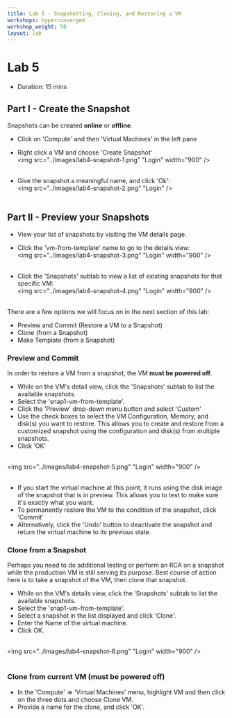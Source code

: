 ```yaml
---
title: Lab 5 - Snapshotting, Cloning, and Restoring a VM
workshops: hyperconverged
workshop_weight: 50
layout: lab
---
```


# Lab 5

* Duration: 15 mins

## Part I - Create the Snapshot

Snapshots can be created **online** or **offline**.

- Click on 'Compute' and then 'Virtual Machines' in the left pane
- Right click a VM and choose 'Create Snapshot'
<br><img src="../images/lab4-snapshot-1.png" "Login" width="900" /><br><br>

- Give the snapshot a meaningful name, and click 'Ok':
<br><img src="../images/lab4-snapshot-2.png" "Login" /><br><br>


## Part II - Preview your Snapshots

- View your list of snapshots by visiting the VM details page.
- Click the 'vm-from-template' name to go to the details view:
<br><img src="../images/lab4-snapshot-3.png" "Login" width="900" /><br><br>

- Click the 'Snapshots' subtab to view a list of existing snapshots for that specific VM:
<br><img src="../images/lab4-snapshot-4.png" "Login" width="900" /><br><br>

There are a few options we will focus on in the next section of this lab:

 - Preview and Commit (Restore a VM to a Snapshot)
 - Clone (from a Snapshot)
 - Make Template (from a Snapshot)


### Preview and Commit

In order to restore a VM from a snapshot, the VM **must be powered off**.

 - While on the VM's detail view, click the 'Snapshots' subtab to list the available snapshots.
 - Select the 'snap1-vm-from-template'.
 - Click the 'Preview' drop-down menu button and select 'Custom'
 - Use the check boxes to select the VM Configuration, Memory, and disk(s) you want to restore. This allows you to create and restore from a customized snapshot using the configuration and disk(s) from multiple snapshots.
 - Click 'OK'

<br><img src="../images/lab4-snapshot-5.png" "Login" width="900" /><br><br>

 - If you start the virtual machine at this point, it runs using the disk image of the snapshot that is in preview. This allows you to test to make sure it's exactly what you want.
 - To permanently restore the VM to the condition of the snapshot, click 'Commit'
 - Alternatively, click the 'Undo' button to deactivate the snapshot and return the virtual machine to its previous state.


### Clone from a Snapshot

Perhaps you need to do additional testing or perform an RCA on a snapshot while the production VM is still serving its purpose. Best course of action here is to take a snapshot of the VM, then clone that snapshot.

 - While on the VM's details view, click the 'Snapshots' subtab to list the available snapshots.
 - Select the 'snap1-vm-from-template'.
 - Select a snapshot in the list displayed and click 'Clone'.
 - Enter the Name of the virtual machine.
 - Click OK.

<br><img src="../images/lab4-snapshot-6.png" "Login" width="900" /><br><br>


### Clone from current VM (must be powered off)

 - In the 'Compute' => 'Virtual Machines' menu, highlight VM and then click on the three dots and choose Clone VM.
 - Provide a name for the clone, and click 'OK'.
